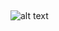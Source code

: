 ##
![alt text](https://user-images.githubusercontent.com/72229709/227722724-5deba7f7-4bfb-4c8c-bb83-de2e690044fa.png)
